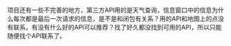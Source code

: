 项目还有一些不完善的地方，第三方API用的是天气查询，信息窗口中的信息为什么每次都是最后一次请求的信息，是不是和闭包有关系？用的API和地图上的点没有联系，有没有什么好的API可以推荐？找了好久都没找到可用的API，所以只能随便找个API联系了。

